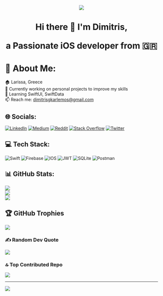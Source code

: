 <h1 align="center">
 <img src="https://www.linkpicture.com/q/SwiftUltrawide.png" />
</h1>

<H1 align="center">
  <b>Hi there 👋 I'm Dimitris,</b>
</p>

<p align="center">
  a Passionate iOS developer from 🇬🇷
</p>


# 💫 About Me:
🏠 Larissa, Greece<br>🔭 Currently working on personal projects to improve my skills<br>🌱 Learning SwiftUI, SwiftData<br>📫 Reach me: dimitrisgkarlemos@gmail.com


## 🌐 Socials:
[![LinkedIn](https://img.shields.io/badge/LinkedIn-%230077B5.svg?logo=linkedin&logoColor=white)](https://linkedin.com/in/dimitris-gkarlemos) [![Medium](https://img.shields.io/badge/Medium-12100E?logo=medium&logoColor=white)](https://medium.com/@@tebeloper) [![Reddit](https://img.shields.io/badge/Reddit-%23FF4500.svg?logo=Reddit&logoColor=white)](https://reddit.com/user/Tebeloper) [![Stack Overflow](https://img.shields.io/badge/-Stackoverflow-FE7A16?logo=stack-overflow&logoColor=white)](https://stackoverflow.com/users/14034164) [![Twitter](https://img.shields.io/badge/Twitter-%231DA1F2.svg?logo=Twitter&logoColor=white)](https://twitter.com/tebeloper) 

## 💻 Tech Stack:
![Swift](https://img.shields.io/badge/swift-F54A2A?style=for-the-badge&logo=swift&logoColor=white) ![Firebase](https://img.shields.io/badge/firebase-%23039BE5.svg?style=for-the-badge&logo=firebase) ![IOS](https://img.shields.io/badge/IOS-%2320232a.svg?style=for-the-badge&logo=apple&logoColor=white) ![JWT](https://img.shields.io/badge/JWT-black?style=for-the-badge&logo=JSON%20web%20tokens) ![SQLite](https://img.shields.io/badge/sqlite-%2307405e.svg?style=for-the-badge&logo=sqlite&logoColor=white) ![Postman](https://img.shields.io/badge/Postman-FF6C37?style=for-the-badge&logo=postman&logoColor=white)
## 📊 GitHub Stats:
![](https://github-readme-stats.vercel.app/api?username=tebeloper&theme=dark&hide_border=false&include_all_commits=true&count_private=true)<br/>
![](https://github-readme-streak-stats.herokuapp.com/?user=tebeloper&theme=dark&hide_border=false)<br/>
![](https://github-readme-stats.vercel.app/api/top-langs/?username=tebeloper&theme=dark&hide_border=false&include_all_commits=true&count_private=true&layout=compact)

## 🏆 GitHub Trophies
![](https://github-profile-trophy.vercel.app/?username=tebeloper&theme=radical&no-frame=false&no-bg=true&margin-w=4)

### ✍️ Random Dev Quote
![](https://quotes-github-readme.vercel.app/api?type=horizontal&theme=radical)

### 🔝 Top Contributed Repo
![](https://github-contributor-stats.vercel.app/api?username=tebeloper&limit=5&theme=dark&combine_all_yearly_contributions=true)

---
[![](https://visitcount.itsvg.in/api?id=tebeloper&icon=2&color=11)](https://visitcount.itsvg.in)

<!-- Proudly created with GPRM ( https://gprm.itsvg.in ) -->
